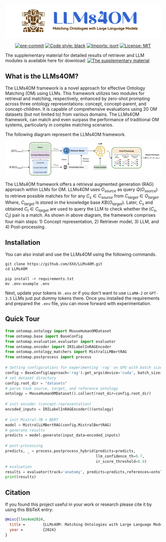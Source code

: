 <div align="center">
 <img src="images/logo.png"/>
</div>

<div align="center">


[![pre-commit](https://img.shields.io/badge/pre--commit-enabled-brightgreen?logo=pre-commit)](https://github.com/pre-commit/pre-commit)
[![Code style: black](https://img.shields.io/badge/code%20style-black-000000.svg)](https://github.com/psf/black)
[![Imports: isort](https://img.shields.io/badge/%20imports-isort-%231674b1?style=flat&labelColor=ef8336)](https://pycqa.github.io/isort/)
[![License: MIT](https://img.shields.io/badge/License-MIT-yellow.svg)](https://opensource.org/licenses/MIT)
</div>

The supplementary material for detailed results of retriever and LLM modules is available here for download: [![The supplementary material](https://img.shields.io/badge/Download%20AS%20pdf-EF3939?style=badge&logo=adobeacrobatreader&logoColor=white&color=black&labelColor=ec1c24)](docs/LLMs4OM_Supplementary_Material.pdf)

## What is the LLMs4OM?

The LLMs4OM framework is a novel approach for effective Ontology Matching (OM) using LLMs. This framework utilizes two modules for retrieval and matching, respectively, enhanced by zero-shot prompting across three ontology representations: concept, concept-parent, and concept-children.  It is capable of comprehensive evaluations using 20 OM datasets (but not limited to) from various domains. The LLMs4OM framework, can match and even surpass the performance of traditional OM systems, particularly in complex matching scenarios.

The following diagram represent the LLMs4OM framework.
<div align="center">
 <img src="images/LLMs4OM.jpg"/>
</div>

The LLMs4OM framework offers a retrieval augmented generation (RAG) approach within LLMs for OM. LLMs4OM uses $O_{source}$ as query $Q(O_{source})$ to retrieve possible matches for for any $C_s \in C_{source}$ from $C_{target} \in O_{target}$. Where, $C_{target}$ is stored in the knowledge base $KB(O_{target})$. Later, $C_{s}$ and obtained $C_t \in C_{target}$ are used to query the LLM to check whether the $(C_s, C_t)$ pair is a match. As shown in above diagram, the framework comprises four main steps: 1) Concept representation, 2) Retriever model, 3) LLM, and 4) Post-processing.

## Installation

You can also install and use the LLMs4OM using the following commands.
```
git clone https://github.com/XXX/LLMs4OM.git
cd LLMs4OM

pip install -r requirements.txt
mv .env-example .env
```
Next, update your tokens in `.env` or if you don't want to use `LLaMA-2` or `GPT-3.5` LLMs just put dummy tokens there.
Once you installed the requirements and prepared the `.env` file, you can move forward with experimentation.

## Quick Tour
```python
from ontomap.ontology import MouseHumanOMDataset
from ontomap.base import BaseConfig
from ontomap.evaluation.evaluator import evaluator
from ontomap.encoder import IRILabelInRAGEncoder
from ontomap.ontology_matchers import MistralLLMBertRAG
from ontomap.postprocess import process

# Setting configurations for experimenting 'rag' on GPU with batch size of 16
config = BaseConfig(approach='rag').get_args(device='cuda', batch_size=16)
# set dataset directory
config.root_dir = "datasets"
# parse task source, target, and reference ontology
ontology = MouseHumanOMDataset().collect(root_dir=config.root_dir)

# init encoder (concept-representation)
encoded_inputs = IRILabelInRAGEncoder()(ontology)

# init Mistral-7B + BERT
model = MistralLLMBertRAG(config.MistralBertRAG)
# generate results
predicts = model.generate(input_data=encoded_inputs)

# post-processing
predicts, _ = process.postprocess_hybrid(predicts=predicts,
                                         llm_confidence_th=0.7,
                                         ir_score_threshold=0.9)
# evaluation
results = evaluator(track='anatomy', predicts=predicts,references=ontology["reference"])
print(results)
```

## Citation
If you found this project useful in your work or research please cite it by using this BibTeX entry:
```bibtex
@misc{llms4om2024,
  title =        {LLMs4OM: Matching Ontologies with Large Language Models},
  year =         {2024}
}
```
